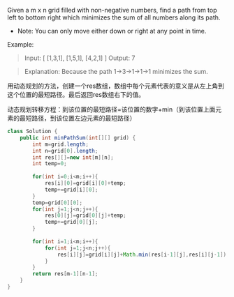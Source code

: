 Given a m x n grid filled with non-negative numbers, find a path from top left to bottom right which minimizes the sum of all numbers along its path.

- Note: You can only move either down or right at any point in time.

Example:

>Input:
[
  [1,3,1],
  [1,5,1],
  [4,2,1]
]
Output: 7

>Explanation: Because the path 1→3→1→1→1 minimizes the sum.

用动态规划的方法，创建一个res数组，数组中每个元素代表的意义是从左上角到这个位置的最短路径。最后返回res数组右下的值。

动态规划转移方程：到该位置的最短路径=该位置的数字+min（到该位置上面元素的最短路径，到该位置左边元素的最短路径）

```java
class Solution {
    public int minPathSum(int[][] grid) {
        int m=grid.length;
        int n=grid[0].length;
        int res[][]=new int[m][n];
        int temp=0;
        
        for(int i=0;i<m;i++){
            res[i][0]=grid[i][0]+temp;
            temp+=grid[i][0];
        }
        temp=grid[0][0];
        for(int j=1;j<n;j++){
            res[0][j]=grid[0][j]+temp;
            temp+=grid[0][j];
        }
        
        for(int i=1;i<m;i++){       
            for(int j=1;j<n;j++){               
                res[i][j]=grid[i][j]+Math.min(res[i-1][j],res[i][j-1]);
            }
        }
        return res[m-1][n-1];
    }
}
```
